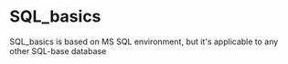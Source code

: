# SQL_basics
SQL_basics is based on MS SQL environment, but it's applicable to any other SQL-base database

